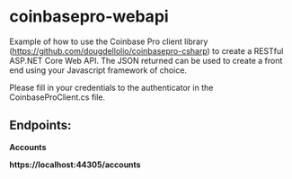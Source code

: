 # coinbasepro-webapi
Example of how to use the Coinbase Pro client library (https://github.com/dougdellolio/coinbasepro-csharp) to create a RESTful ASP.NET Core Web API. The JSON returned can be used to create a front end using your Javascript framework of choice.

Please fill in your credentials to the authenticator in the CoinbaseProClient.cs file.

## <b>Endpoints<b>:

Accounts

https://localhost:44305/accounts

